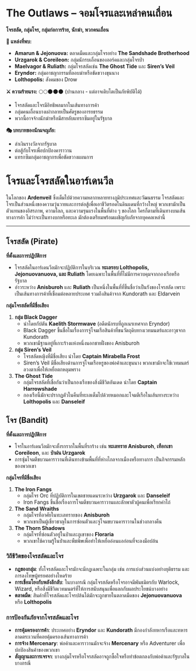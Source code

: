 # **The Outlaws – จอมโจรและเหล่าคนเถื่อน**

**โจรสลัด, กลุ่มโจร, กลุ่มก่อการร้าย, นักฆ่า, พวกคนเถื่อน**

**📍 แหล่งที่พบ:**

* **Amarun & Jejonuova:** ตลาดมืดและกลุ่มโจรอย่าง **The Sandshade Brotherhood**  
* **Urzgarok & Coreileon:** กลุ่มนักรบเถื่อนของออร์คและกลุ่มโจรป่า  
* **Maelvagor & Ruliath:** กลุ่มโจรสลัดเช่น **The Ghost Tide** และ **Siren’s Veil**  
* **Eryndor:** กลุ่มอาชญากรรมที่ลอบฆ่าหรือขัดขวางขุนนาง  
* **Lolthopolis:** สังคมของ Drow

**⚔️ ความร้ายแรง:** 🌕🌕🌑🌑🌑 (ปานกลาง \- แต่อาจเติบโตเป็นภัยพิบัติได้)

* โจรสลัดและโจรมีอิทธิพลมากในเส้นทางการค้า  
* กลุ่มคนเถื่อนบางเผ่ากลายเป็นศัตรูของอารยธรรม  
* พวกนี้อาจจ้างนักฆ่าหรือมีสายลับแทรกซึมอยู่ในรัฐบาล

**🎭 บทบาทของนักผจญภัย:**

* ล่าเงินรางวัลจากรัฐบาล  
* ต่อสู้กับโจรเพื่อปกป้องคาราวาน  
* แทรกซึมกลุ่มอาชญากรเพื่อขัดขวางแผนการ
# โจรและโจรสลัดในอาร์เดนวีล 

ในโลกของ **Ardenveil** ซึ่งเต็มไปด้วยความหลากหลายทางภูมิประเทศและวัฒนธรรม โจรสลัดและโจรเป็นส่วนหนึ่งของความวุ่นวายและการต่อสู้เพื่อเอาชีวิตรอดในดินแดนที่กว้างใหญ่ พวกเขามักเป็นตัวแทนของอิสรภาพ, ความโลภ, และความรุนแรงในพื้นที่ต่าง ๆ ของโลก ใครก็ตามที่เดินทางบนเส้นทางการค้า ไม่ว่าจะเป็นทางบกหรือทะเล มักต้องเตรียมพร้อมเผชิญกับภัยจากบุคคลเหล่านี้

---

## **โจรสลัด (Pirate)** 

**ที่ตั้งและการปฏิบัติการ**

* โจรสลัดในอาร์เดนวีลมักจะปฏิบัติการในบริเวณ **ทะเลรอบ Lolthopolis, Jejonuovanuova, และ Ruliath** โดยเฉพาะในพื้นที่ที่ไม่มีการควบคุมจากกองเรือหรือรัฐบาล  
* อ่าวระหว่าง **Anisburoh** และ **Ruliath** เป็นหนึ่งในพื้นที่ที่ขึ้นชื่อว่าเป็นรังของโจรสลัด เพราะเป็นเส้นทางการค้าที่เชื่อมต่อหลายประเทศ รวมถึงสินค้าจาก Kundorath และ Eldarvein

**กลุ่มโจรสลัดที่มีชื่อเสียง**

1. **กลุ่ม Black Dagger**  
   * นำโดยกัปตัน **Kaelith Stormwave** (อดีตนักรบที่ถูกเนรเทศจาก Eryndor)  
   * Black Dagger ขึ้นชื่อในเรื่องการจู่โจมเรือสินค้าที่ขนวัตถุดิบทางเวทมนตร์และอาวุธจาก Kundorath  
   * พวกเขามีฐานอยู่ที่เกาะร้างแห่งหนึ่งนอกชายฝั่งของ Anisburoh  
2. **กลุ่ม Siren’s Veil**  
   * โจรสลัดหญิงที่มีชื่อเสียง นำโดย **Captain Mirabella Frost**  
   * Siren’s Veil มีชื่อเสียงด้านการจู่โจมเรือหรูของพ่อค้าและขุนนาง พวกเขามักจะใช้เวทมนตร์ลวงตาเพื่อให้เหยื่อตกหลุมพราง  
3. **The Ghost Tide**  
   * กลุ่มโจรสลัดที่เชื่อกันว่าเป็นกองเรือของสิ่งมีชีวิตอันเดด นำโดย **Captain Harrowshade**  
   * กองเรือนี้มักจะปรากฏตัวในคืนที่ทะเลเต็มไปด้วยหมอกและโจมตีเรือในเส้นทางระหว่าง **Lolthopolis** และ **Danseleif**

## **โจร (Bandit)** 

**ที่ตั้งและการปฏิบัติการ**

* โจรในอาร์เดนวีลมักจะตั้งรกรากในพื้นที่รกร้าง เช่น **ทะเลทราย Anisburoh**, **เทือกเขา Coreileon**, และ **ป่าฝน Urzgarok**  
* การซุ่มโจมตีขบวนคาราวานที่เดินทางข้ามพื้นที่ที่ห่างไกลจากเมืองหรือทางการ เป็นกิจกรรมหลักของพวกเขา

**กลุ่มโจรที่มีชื่อเสียง**

1. **The Iron Fangs**  
   * กลุ่มโจร Orc ที่ปฏิบัติการในเขตชายแดนระหว่าง **Urzgarok** และ **Danseleif**  
   * Iron Fangs ขึ้นชื่อเรื่องการโจมตีขบวนคาราวานและลักพาตัวผู้คนเพื่อเรียกค่าไถ่  
2. **The Sand Wraiths**  
   * กลุ่มโจรที่อาศัยในทะเลทรายของ **Anisburoh**  
   * พวกเขาเป็นผู้เชี่ยวชาญในการซ่อนตัวและจู่โจมขบวนคาราวานในช่วงกลางคืน  
3. **The Thorn Shadows**  
   * กลุ่มโจรที่ซ่อนตัวอยู่ในป่าและภูเขาของ **Floraria**  
   * พวกเขาใช้ความรู้ในป่าและพืชพิษเพื่อทำให้เหยื่ออ่อนแอก่อนที่จะลงมือปล้น

### **วิถีชีวิตของโจรสลัดและโจร** 

* **กฎของกลุ่ม**: ทั้งโจรสลัดและโจรมักจะมีกฎเฉพาะในกลุ่ม เช่น การแบ่งส่วนแบ่งอย่างยุติธรรม และการลงโทษผู้ทรยศอย่างโหดร้าย  
* **การเชื่อมโยงกับพลังลึกลับ**: ในบางกรณี กลุ่มโจรสลัดหรือโจรอาจมีพันธมิตรกับ Warlock, Wizard, หรือสิ่งมีชีวิตเวทมนตร์ที่ให้การสนับสนุนเพื่อแลกกับผลประโยชน์บางอย่าง  
* **ตลาดมืด**: สินค้าที่โจรสลัดและโจรปล้นได้มักจะถูกขายในตลาดมืดของ **Jejonuovanuova** หรือ **Lolthopolis**

### **การป้องกันภัยจากโจรสลัดและโจร** 

* **การคุ้มครองการค้า**: ประเทศอย่าง **Eryndor** และ **Kundorath** มีกองกำลังทหารเรือและทหารลาดตระเวนที่คอยคุ้มครองเส้นทางการค้า  
* **การจ้าง Mercenary**: พ่อค้าและคาราวานมักจะจ้าง **Mercenary** หรือ Adventurer เพื่อปกป้องสินค้าของพวกเขา  
* **สัญญาและการเจรจา**: บางกลุ่มโจรหรือโจรสลัดอาจถูกซื้อใจหรือทำข้อตกลงกับพ่อค้าและรัฐบาลในบางกรณี
